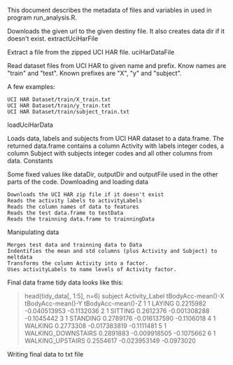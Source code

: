 This document describes the metadata of files and variables in used in program run_analysis.R.

Downloads the given url to the given destiny file. It also creates data dir if it doesn't exist.
extractUciHarFile

Extract a file from the zipped UCI HAR file.
uciHarDataFile

Read dataset files from UCI HAR to given name and prefix. Know names are "train" and "test". Known prefixes are "X", "y" and "subject".

A few examples:

    UCI HAR Dataset/train/X_train.txt
    UCI HAR Dataset/train/y_train.txt
    UCI HAR Dataset/train/subject_train.txt

loadUciHarData

Loads data, labels and subjects from UCI HAR dataset to a data.frame. The returned data.frame contains a column Activity with labels integer codes, a column Subject with subjects integer codes and all other columns from data.
Constants

Some fixed values like dataDir, outputDir and outputFile used in the other parts of the code.
Downloading and loading data

    Downloads the UCI HAR zip file if it doesn't exist
    Reads the activity labels to activityLabels
    Reads the column names of data to features
    Reads the test data.frame to testData
    Reads the trainning data.frame to trainningData

Manipulating data

    Merges test data and trainning data to Data
    Indentifies the mean and std columns (plus Activity and Subject) to meltdata
    Transforms the column Activity into a factor.
    Uses activityLabels to name levels of Activity factor.
    
Final data frame tidy data looks like this:

> head(tidy_data[, 1:5], n=6)
  subject     Activity_Label tBodyAcc-mean()-X tBodyAcc-mean()-Y tBodyAcc-mean()-Z
1       1             LAYING         0.2215982      -0.040513953        -0.1132036
2       1            SITTING         0.2612376      -0.001308288        -0.1045442
3       1           STANDING         0.2789176      -0.016137590        -0.1106018
4       1            WALKING         0.2773308      -0.017383819        -0.1111481
5       1 WALKING_DOWNSTAIRS         0.2891883      -0.009918505        -0.1075662
6       1   WALKING_UPSTAIRS         0.2554617      -0.023953149        -0.0973020

Writing final data to txt file



